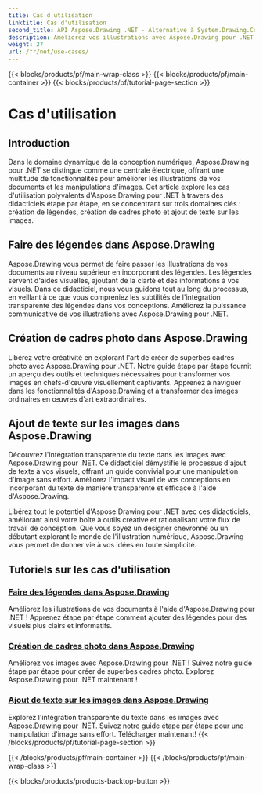 ```yaml
---
title: Cas d'utilisation
linktitle: Cas d'utilisation
second_title: API Aspose.Drawing .NET - Alternative à System.Drawing.Common
description: Améliorez vos illustrations avec Aspose.Drawing pour .NET ! Ajoutez des légendes, créez des cadres époustouflants et intégrez de manière transparente du texte dans des images grâce à nos didacticiels.
weight: 27
url: /fr/net/use-cases/
---
```


{{< blocks/products/pf/main-wrap-class >}}
{{< blocks/products/pf/main-container >}}
{{< blocks/products/pf/tutorial-page-section >}}

# Cas d'utilisation

## Introduction

Dans le domaine dynamique de la conception numérique, Aspose.Drawing pour .NET se distingue comme une centrale électrique, offrant une multitude de fonctionnalités pour améliorer les illustrations de vos documents et les manipulations d'images. Cet article explore les cas d'utilisation polyvalents d'Aspose.Drawing pour .NET à travers des didacticiels étape par étape, en se concentrant sur trois domaines clés : création de légendes, création de cadres photo et ajout de texte sur les images.

## Faire des légendes dans Aspose.Drawing

Aspose.Drawing vous permet de faire passer les illustrations de vos documents au niveau supérieur en incorporant des légendes. Les légendes servent d'aides visuelles, ajoutant de la clarté et des informations à vos visuels. Dans ce didacticiel, nous vous guidons tout au long du processus, en veillant à ce que vous compreniez les subtilités de l'intégration transparente des légendes dans vos conceptions. Améliorez la puissance communicative de vos illustrations avec Aspose.Drawing pour .NET.

## Création de cadres photo dans Aspose.Drawing

Libérez votre créativité en explorant l'art de créer de superbes cadres photo avec Aspose.Drawing pour .NET. Notre guide étape par étape fournit un aperçu des outils et techniques nécessaires pour transformer vos images en chefs-d'œuvre visuellement captivants. Apprenez à naviguer dans les fonctionnalités d'Aspose.Drawing et à transformer des images ordinaires en œuvres d'art extraordinaires.

## Ajout de texte sur les images dans Aspose.Drawing

Découvrez l'intégration transparente du texte dans les images avec Aspose.Drawing pour .NET. Ce didacticiel démystifie le processus d'ajout de texte à vos visuels, offrant un guide convivial pour une manipulation d'image sans effort. Améliorez l'impact visuel de vos conceptions en incorporant du texte de manière transparente et efficace à l'aide d'Aspose.Drawing.

Libérez tout le potentiel d'Aspose.Drawing pour .NET avec ces didacticiels, améliorant ainsi votre boîte à outils créative et rationalisant votre flux de travail de conception. Que vous soyez un designer chevronné ou un débutant explorant le monde de l'illustration numérique, Aspose.Drawing vous permet de donner vie à vos idées en toute simplicité.

## Tutoriels sur les cas d'utilisation
### [Faire des légendes dans Aspose.Drawing](./make-callout/)
Améliorez les illustrations de vos documents à l'aide d'Aspose.Drawing pour .NET ! Apprenez étape par étape comment ajouter des légendes pour des visuels plus clairs et informatifs.
### [Création de cadres photo dans Aspose.Drawing](./photo-frame/)
Améliorez vos images avec Aspose.Drawing pour .NET ! Suivez notre guide étape par étape pour créer de superbes cadres photo. Explorez Aspose.Drawing pour .NET maintenant !
### [Ajout de texte sur les images dans Aspose.Drawing](./text-on-image/)
Explorez l'intégration transparente du texte dans les images avec Aspose.Drawing pour .NET. Suivez notre guide étape par étape pour une manipulation d'image sans effort. Télécharger maintenant!
{{< /blocks/products/pf/tutorial-page-section >}}

{{< /blocks/products/pf/main-container >}}
{{< /blocks/products/pf/main-wrap-class >}}

{{< blocks/products/products-backtop-button >}}
